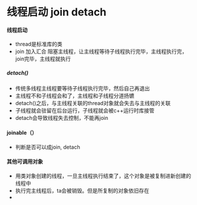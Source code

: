 # 线程启动 join detach

#### 线程启动
* thread是标准库的类
* join 加入汇合 阻塞主线程，让主线程等待子线程执行完毕，主线程执行完，join完毕，主线程就执行

##### detach() 
* 传统多线程主线程要等待子线程执行完毕，然后自己再退出
* 主线程不和子线程会和了，主线程和子线程分道扬镳
* detach()之后，与主线程关联的thread对象就会失去与主线程的关联
* 子线程就会驻留在后台运行，子线程就会被c++运行时库接管
* detach会导致线程失去控制，不能再join

#### joinable（）
* 判断是否可以成join, detach

#### 其他可调用对象
* 用类对象创建的线程，一旦主线程执行结束了，这个对象是被复制进新创建的线程中
* 执行完主线程后，ta会被销毁。但是所复制的对象依旧存在
* 